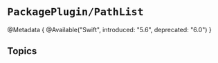 # ``PackagePlugin/PathList``

@Metadata {
    @Available("Swift", introduced: "5.6", deprecated: "6.0")
}

## Topics

